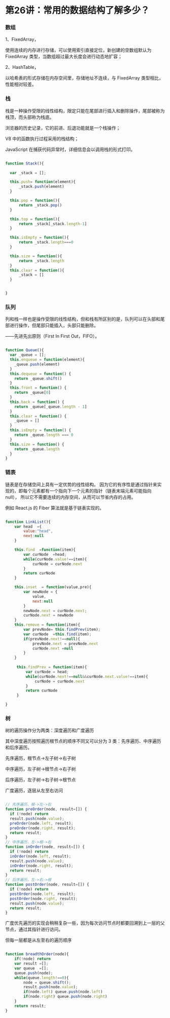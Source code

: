 # 第26讲：常用的数据结构了解多少？


### 数组


1、FixedArray，

使用连续的内存进行存储，可以使用索引直接定位，新创建的空数组默认为 FixedArray 类型，当数组超过最大长度会进行动态地扩容；

2、HashTable，

以哈希表的形式存储在内存空间里，存储地址不连续，与 FixedArray 类型相比，性能相对较差。



### 栈


栈是一种操作受限的线性结构，限定只能在尾部进行插入和删除操作，尾部被称为栈顶，而头部称为栈底。



浏览器的历史记录，它的前进、后退功能就是一个栈操作；

V8 中的函数执行过程采用的栈结构；

JavaScript 在捕获代码异常时，详细信息会以调用栈的形式打印。


```js

function Stack(){
  
  var _stack = [];

  this.push= function(element){
      _stack.push(element)
  }

  this.pop = function(){
      return _stack.pop()
  }

  this.top = function(){
      return _stack[_stack.length-1]
  }

  this.isEmpty = function(){
      return _stack.length===0
  }

  this.size = function(){
      return _stack.length
  }
  this.clear = function(){
      _stack = []
  }


}


```



### 队列


列和栈一样也是操作受限的线性结构，但和栈有所区别的是，队列可以在头部和尾部进行操作，但尾部只能插入，头部只能删除。

——先进先出原则（First In First Out，FIFO）。


```js

function Queue(){
  var _queue = [];
  this.enqueue = function(element){
    _queue.push(element)
  }
  this.dequeue = function() {
    return _queue.shift()
  }
  this.front = function() {
    return _queue[0]
  }
  this.back = function() {
    return _queue[_queue.length - 1]
  }
  this.clear = function() {
    _queue = []
  }
  this.isEmpty = function() {
    return _queue.length === 0
  }
  this.size = function() {
    return _queue.length
  }
}

```


### 链表


链表是在存储空间上具有一定优势的线性结构。
因为它的有序性是通过指针来实现的，即每个元素都有一个指向下一个元素的指针（链表末端元素可能指向 null），
所以它不需要连续的内存空间，从而可以节省内存的占用。

例如 React.js 的 Fiber 算法就是基于链表实现的。


```js

function LinkList(){
    var head  ={
        value:"head",
        next:null
    }

    this.find  =function(item){
        var curNode  =head;
        while(curNode.value!==item){
            curNode = curNode.next
        }
        return curNode
    }

    this.inset  = function(value,pre){
        var newNode = {
            value,
            next:null
        }
        newNode.next = curNode.next;
        curNode.next = newNode
    }
    this.remove = function(item){
        var prevNode= this.findPrev(item);
        var curNode  =this.find(item);
        if(prevNode.next!==null){
            prevNode.next = prevNode.next
            curNode.next =null
        }
    }
   
     this.findPrev = function(item){
         var curNode = head;
         while(curNode.next!==null&&curNode.next.value!==item){
             curNode = curNode.next
         }
         return curNode
     }

}


```


### 树


树的遍历操作分为两类：深度遍历和广度遍历

其中深度遍历按照遍历根节点的顺序不同又可以分为 3 类：先序遍历、中序遍历和后序遍历。


先序遍历，根节点→左子树→右子树

中序遍历，左子树→根节点→右子树

后序遍历，左子树→右子树→根节点

广度遍历，逐层从左至右访问


```js

// 先序遍历，根->左->右
function preOrder(node, result=[]) {
  if (!node) return
  result.push(node.value);
  preOrder(node.left, result);
  preOrder(node.right, result);
  return result;
}
// 中序遍历，左->根->右
function inOrder(node, result=[]) {
  if (!node) return
  inOrder(node.left, result);
  result.push(node.value);
  inOrder(node.right, result);
  return result;
}
// 后序遍历，左->右->根
function postOrder(node, result=[]) {
  if (!node) return
  postOrder(node.left, result);
  postOrder(node.right, result);
  result.push(node.value);
  return result;
}


```


广度优先遍历的实现会稍稍复杂一些，因为每次访问节点时都要回溯到上一层的父节点，通过其指针进行访问。


但每一层都是从左至右的遍历顺序


```js

function breadthOrder(node){
    if(!node) return 
    var result =[];
    var queue  =[];
    queue.push(node);
    while(queue.length!==0){
        node = queue.shift();
        result.push(node.value);
        if(node.left) queue.push(node.left)
        if(node.right) queue.push(node.right)
    }
    return result;
}


```